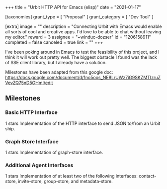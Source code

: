 +++
title = "Urbit HTTP API for Emacs (elisp)"
date = "2021-01-17"

[taxonomies]
grant_type = [ "Proposal" ]
grant_category = [ "Dev Tool" ]

[extra]
image = ""
description = "Connecting Urbit with Emacs would enable all sorts of cool and creative apps. I'd love to be able to chat without leaving my editor."
reward = 3
assignee = "~winduc-dozser"
id = "1206158911"
completed = false
canceled = true
link = ""
+++

I've been poking around in Emacs to test the feasibility of this project, and I think it will work out pretty well. The biggest obstacle I found was the lack of SSE client library, but I already have a solution.

Milestones have been adapted from this google doc: https://docs.google.com/document/d/1no5oos_NE8LrUWz7iG9SKZMTIzruZVevZQ75nD5OHmI/edit

## Milestones

### Basic HTTP Interface

1 stars
Implementation of the HTTP interface to send JSON to/from an Urbit ship.

### Graph Store Interface

1 stars
Implementation of graph-store interface.

### Additional Agent Interfaces

1 stars
Implementation of at least two of the following interfaces: contact-store, invite-store, group-store, and metadata-store.
